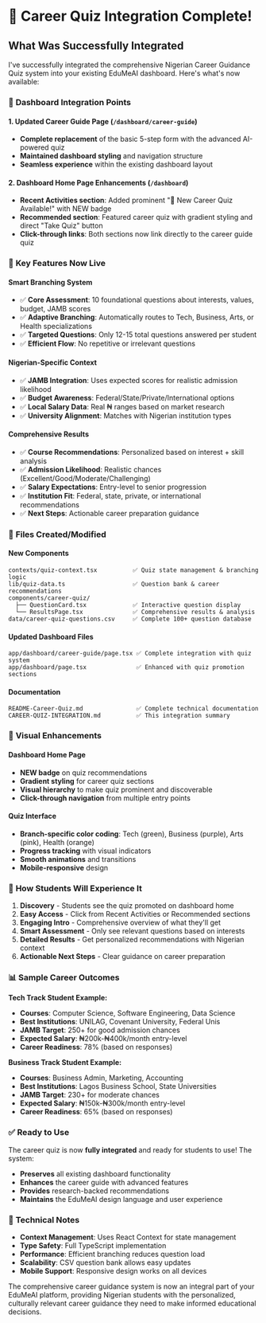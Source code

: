 # 🎯 Career Quiz Integration Complete!

## What Was Successfully Integrated

I've successfully integrated the comprehensive Nigerian Career Guidance Quiz system into your existing EduMeAI dashboard. Here's what's now available:

### 🔗 **Dashboard Integration Points**

#### 1. **Updated Career Guide Page** (`/dashboard/career-guide`)
- **Complete replacement** of the basic 5-step form with the advanced AI-powered quiz
- **Maintained dashboard styling** and navigation structure
- **Seamless experience** within the existing dashboard layout

#### 2. **Dashboard Home Page Enhancements** (`/dashboard`)
- **Recent Activities section**: Added prominent "🎯 New Career Quiz Available!" with NEW badge
- **Recommended section**: Featured career quiz with gradient styling and direct "Take Quiz" button
- **Click-through links**: Both sections now link directly to the career guide quiz

### 🌟 **Key Features Now Live**

#### **Smart Branching System**
- ✅ **Core Assessment**: 10 foundational questions about interests, values, budget, JAMB scores
- ✅ **Adaptive Branching**: Automatically routes to Tech, Business, Arts, or Health specializations
- ✅ **Targeted Questions**: Only 12-15 total questions answered per student
- ✅ **Efficient Flow**: No repetitive or irrelevant questions

#### **Nigerian-Specific Context**
- ✅ **JAMB Integration**: Uses expected scores for realistic admission likelihood
- ✅ **Budget Awareness**: Federal/State/Private/International options
- ✅ **Local Salary Data**: Real ₦ ranges based on market research
- ✅ **University Alignment**: Matches with Nigerian institution types

#### **Comprehensive Results**
- ✅ **Course Recommendations**: Personalized based on interest + skill analysis
- ✅ **Admission Likelihood**: Realistic chances (Excellent/Good/Moderate/Challenging)
- ✅ **Salary Expectations**: Entry-level to senior progression
- ✅ **Institution Fit**: Federal, state, private, or international recommendations
- ✅ **Next Steps**: Actionable career preparation guidance

### 📁 **Files Created/Modified**

#### **New Components**
```
contexts/quiz-context.tsx          ✅ Quiz state management & branching logic
lib/quiz-data.ts                   ✅ Question bank & career recommendations
components/career-quiz/
  ├── QuestionCard.tsx             ✅ Interactive question display
  └── ResultsPage.tsx              ✅ Comprehensive results & analysis
data/career-quiz-questions.csv     ✅ Complete 100+ question database
```

#### **Updated Dashboard Files**
```
app/dashboard/career-guide/page.tsx ✅ Complete integration with quiz system
app/dashboard/page.tsx              ✅ Enhanced with quiz promotion sections
```

#### **Documentation**
```
README-Career-Quiz.md               ✅ Complete technical documentation
CAREER-QUIZ-INTEGRATION.md          ✅ This integration summary
```

### 🎨 **Visual Enhancements**

#### **Dashboard Home Page**
- **NEW badge** on quiz recommendations
- **Gradient styling** for career quiz sections
- **Visual hierarchy** to make quiz prominent and discoverable
- **Click-through navigation** from multiple entry points

#### **Quiz Interface**
- **Branch-specific color coding**: Tech (green), Business (purple), Arts (pink), Health (orange)
- **Progress tracking** with visual indicators
- **Smooth animations** and transitions
- **Mobile-responsive** design

### 🚀 **How Students Will Experience It**

1. **Discovery** - Students see the quiz promoted on dashboard home
2. **Easy Access** - Click from Recent Activities or Recommended sections
3. **Engaging Intro** - Comprehensive overview of what they'll get
4. **Smart Assessment** - Only see relevant questions based on interests
5. **Detailed Results** - Get personalized recommendations with Nigerian context
6. **Actionable Next Steps** - Clear guidance on career preparation

### 📊 **Sample Career Outcomes**

**Tech Track Student Example:**
- **Courses**: Computer Science, Software Engineering, Data Science
- **Best Institutions**: UNILAG, Covenant University, Federal Unis
- **JAMB Target**: 250+ for good admission chances
- **Expected Salary**: ₦200k-₦400k/month entry-level
- **Career Readiness**: 78% (based on responses)

**Business Track Student Example:**
- **Courses**: Business Admin, Marketing, Accounting
- **Best Institutions**: Lagos Business School, State Universities
- **JAMB Target**: 230+ for moderate chances
- **Expected Salary**: ₦150k-₦300k/month entry-level
- **Career Readiness**: 65% (based on responses)

### ✅ **Ready to Use**

The career quiz is now **fully integrated** and ready for students to use! The system:

- **Preserves** all existing dashboard functionality
- **Enhances** the career guide with advanced features
- **Provides** research-backed recommendations
- **Maintains** the EduMeAI design language and user experience

### 🔧 **Technical Notes**

- **Context Management**: Uses React Context for state management
- **Type Safety**: Full TypeScript implementation
- **Performance**: Efficient branching reduces question load
- **Scalability**: CSV question bank allows easy updates
- **Mobile Support**: Responsive design works on all devices

The comprehensive career guidance system is now an integral part of your EduMeAI platform, providing Nigerian students with the personalized, culturally relevant career guidance they need to make informed educational decisions. 